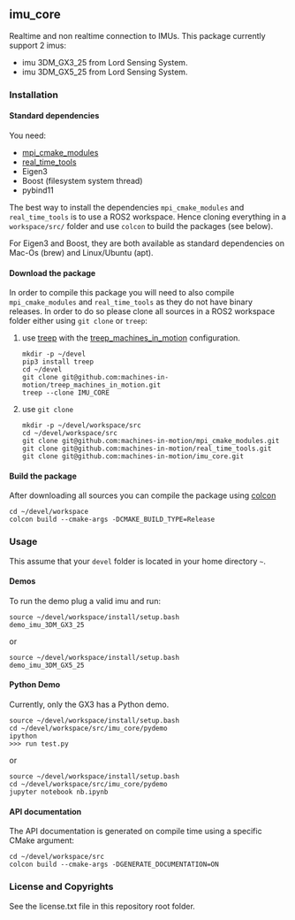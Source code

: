 imu_core
--------

Realtime and non realtime connection to IMUs.
This package currently support 2 imus:
- imu 3DM_GX3_25 from Lord Sensing System.
- imu 3DM_GX5_25 from Lord Sensing System.

### Installation

#### Standard dependencies

You need:
- [mpi_cmake_modules](https://github.com/machines-in-motion/mpi_cmake_modules)
- [real_time_tools](https://github.com/machines-in-motion/real_time_tools)
- Eigen3
- Boost (filesystem system thread)
- pybind11

The best way to install the dependencies `mpi_cmake_modules` and
`real_time_tools` is to use a ROS2 workspace.
Hence cloning everything in a `workspace/src/` folder and use `colcon` to
build the packages (see below).

For Eigen3 and Boost, they are both available as standard dependencies on
Mac-Os (brew) and Linux/Ubuntu (apt).

#### Download the package

In order to compile this package you will need to also compile
`mpi_cmake_modules` and `real_time_tools` as they do not have binary releases.
In order to do so please clone all sources in a ROS2 workspace folder either
using `git clone` or `treep`:

1. use [treep](https://gitlab.is.tue.mpg.de/amd-clmc/treep) with the
   [treep_machines_in_motion](https://github.com/machines-in-motion/treep_machines_in_motion)
   configuration.
    ```
    mkdir -p ~/devel
    pip3 install treep
    cd ~/devel
    git clone git@github.com:machines-in-motion/treep_machines_in_motion.git
    treep --clone IMU_CORE
    ```

2. use `git clone`  
    ```
    mkdir -p ~/devel/workspace/src
    cd ~/devel/workspace/src
    git clone git@github.com:machines-in-motion/mpi_cmake_modules.git
    git clone git@github.com:machines-in-motion/real_time_tools.git
    git clone git@github.com:machines-in-motion/imu_core.git
    ```

#### Build the package

After downloading all sources you can compile the package using 
[colcon](https://github.com/machines-in-motion/machines-in-motion.github.io/wiki/use_colcon)
```
cd ~/devel/workspace
colcon build --cmake-args -DCMAKE_BUILD_TYPE=Release
```

### Usage

This assume that your ```devel``` folder is located in your home directory ```~```.

#### Demos

To run the demo plug a valid imu and run:
```
source ~/devel/workspace/install/setup.bash
demo_imu_3DM_GX3_25
```
or
```
source ~/devel/workspace/install/setup.bash
demo_imu_3DM_GX5_25
```
#### Python Demo
Currently, only the GX3 has a Python demo.
```
source ~/devel/workspace/install/setup.bash
cd ~/devel/workspace/src/imu_core/pydemo
ipython
>>> run test.py
```
or
```
source ~/devel/workspace/install/setup.bash
cd ~/devel/workspace/src/imu_core/pydemo
jupyter notebook nb.ipynb
```

#### API documentation

The API documentation is generated on compile time using a specific CMake
argument:
```
cd ~/devel/workspace/src
colcon build --cmake-args -DGENERATE_DOCUMENTATION=ON
```

[comment]: <> (TODO: *Where to find the last built doc on the internet.*)

### License and Copyrights

See the license.txt file in this repository root folder.
